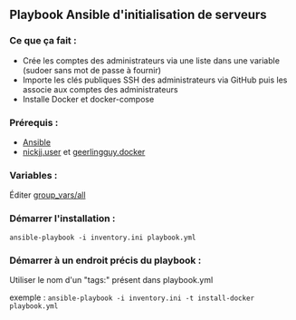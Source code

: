 ## Playbook Ansible d'initialisation de serveurs

### Ce que ça fait :
- Crée les comptes des administrateurs via une liste dans une variable (sudoer sans mot de passe à fournir)
- Importe les clés publiques SSH des administrateurs via GitHub puis les associe aux comptes des administrateurs
- Installe Docker et docker-compose

### Prérequis :
- [Ansible](https://docs.ansible.com/ansible/latest/installation_guide/intro_installation.html)
- [nickjj.user](https://galaxy.ansible.com/nickjj/user) et [geerlingguy.docker](https://galaxy.ansible.com/geerlingguy/docker)

### Variables :
Éditer [group_vars/all](group_vars/all)

### Démarrer l'installation :
```ansible-playbook -i inventory.ini playbook.yml```

### Démarrer à un endroit précis du playbook :
Utiliser le nom d'un "tags:" présent dans playbook.yml

exemple : ```ansible-playbook -i inventory.ini -t install-docker playbook.yml```